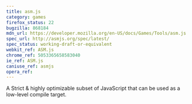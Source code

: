 ```yaml
---
title: asm.js
category: games
firefox_status: 22
bugzilla: 868184
mdn_url: https://developer.mozilla.org/en-US/docs/Games/Tools/asm.js
spec_url: http://asmjs.org/spec/latest/
spec_status: working-draft-or-equivalent
webkit_ref: ASM.js
chrome_ref: 5053365658583040
ie_ref: ASM.js
caniuse_ref: asmjs
opera_ref:
---
```


A Strict & highly optimizable subset of JavaScript that can be used as a low-level compile target.
